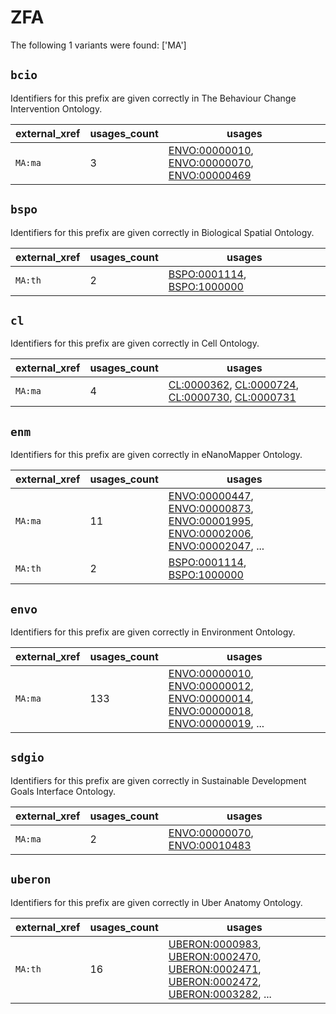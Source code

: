 # ZFA

The following 1 variants were found: ['MA']

## `bcio`

Identifiers for this prefix are given correctly in The Behaviour Change Intervention Ontology.

| external_xref   |   usages_count | usages                                                                                                                                                              |
|-----------------|----------------|---------------------------------------------------------------------------------------------------------------------------------------------------------------------|
| `MA:ma`         |              3 | [ENVO:00000010](https://bioregistry.io/ENVO:00000010), [ENVO:00000070](https://bioregistry.io/ENVO:00000070), [ENVO:00000469](https://bioregistry.io/ENVO:00000469) |

## `bspo`

Identifiers for this prefix are given correctly in Biological Spatial Ontology.

| external_xref   |   usages_count | usages                                                                                                   |
|-----------------|----------------|----------------------------------------------------------------------------------------------------------|
| `MA:th`         |              2 | [BSPO:0001114](https://bioregistry.io/BSPO:0001114), [BSPO:1000000](https://bioregistry.io/BSPO:1000000) |

## `cl`

Identifiers for this prefix are given correctly in Cell Ontology.

| external_xref   |   usages_count | usages                                                                                                                                                                                             |
|-----------------|----------------|----------------------------------------------------------------------------------------------------------------------------------------------------------------------------------------------------|
| `MA:ma`         |              4 | [CL:0000362](https://bioregistry.io/CL:0000362), [CL:0000724](https://bioregistry.io/CL:0000724), [CL:0000730](https://bioregistry.io/CL:0000730), [CL:0000731](https://bioregistry.io/CL:0000731) |

## `enm`

Identifiers for this prefix are given correctly in eNanoMapper Ontology.

| external_xref   |   usages_count | usages                                                                                                                                                                                                                                                                                 |
|-----------------|----------------|----------------------------------------------------------------------------------------------------------------------------------------------------------------------------------------------------------------------------------------------------------------------------------------|
| `MA:ma`         |             11 | [ENVO:00000447](https://bioregistry.io/ENVO:00000447), [ENVO:00000873](https://bioregistry.io/ENVO:00000873), [ENVO:00001995](https://bioregistry.io/ENVO:00001995), [ENVO:00002006](https://bioregistry.io/ENVO:00002006), [ENVO:00002047](https://bioregistry.io/ENVO:00002047), ... |
| `MA:th`         |              2 | [BSPO:0001114](https://bioregistry.io/BSPO:0001114), [BSPO:1000000](https://bioregistry.io/BSPO:1000000)                                                                                                                                                                               |

## `envo`

Identifiers for this prefix are given correctly in Environment Ontology.

| external_xref   |   usages_count | usages                                                                                                                                                                                                                                                                                 |
|-----------------|----------------|----------------------------------------------------------------------------------------------------------------------------------------------------------------------------------------------------------------------------------------------------------------------------------------|
| `MA:ma`         |            133 | [ENVO:00000010](https://bioregistry.io/ENVO:00000010), [ENVO:00000012](https://bioregistry.io/ENVO:00000012), [ENVO:00000014](https://bioregistry.io/ENVO:00000014), [ENVO:00000018](https://bioregistry.io/ENVO:00000018), [ENVO:00000019](https://bioregistry.io/ENVO:00000019), ... |

## `sdgio`

Identifiers for this prefix are given correctly in Sustainable Development Goals Interface Ontology.

| external_xref   |   usages_count | usages                                                                                                       |
|-----------------|----------------|--------------------------------------------------------------------------------------------------------------|
| `MA:ma`         |              2 | [ENVO:00000070](https://bioregistry.io/ENVO:00000070), [ENVO:00010483](https://bioregistry.io/ENVO:00010483) |

## `uberon`

Identifiers for this prefix are given correctly in Uber Anatomy Ontology.

| external_xref   |   usages_count | usages                                                                                                                                                                                                                                                                                           |
|-----------------|----------------|--------------------------------------------------------------------------------------------------------------------------------------------------------------------------------------------------------------------------------------------------------------------------------------------------|
| `MA:th`         |             16 | [UBERON:0000983](https://bioregistry.io/UBERON:0000983), [UBERON:0002470](https://bioregistry.io/UBERON:0002470), [UBERON:0002471](https://bioregistry.io/UBERON:0002471), [UBERON:0002472](https://bioregistry.io/UBERON:0002472), [UBERON:0003282](https://bioregistry.io/UBERON:0003282), ... |

